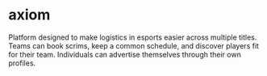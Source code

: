 # axiom
Platform designed to make logistics in esports easier across multiple titles. Teams can book scrims, keep a common schedule, and discover players fit for their team. Individuals can advertise themselves through their own profiles.
